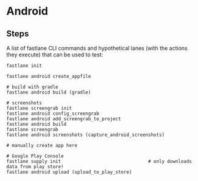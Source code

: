 # Android

## Steps

A list of fastlane CLI commands and hypothetical lanes (with the actions they execute) that can be used to test:

```
fastlane init

fastlane android create_appfile

# build with gradle
fastlane android build (gradle)

# screenshots
fastlane screengrab init
fastlane android config_screengrab
fastlane android add_screengrab_to_project
fastlane android build
fastlane screengrab
fastlane android screenshots (capture_android_screenshots)

# manually create app here

# Google Play Console
fastlane supply init                                # only downloads data from play store!
fastlane android upload (upload_to_play_store)
```
